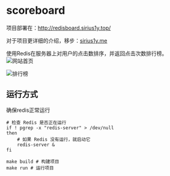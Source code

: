 # scoreboard
项目部署在：http://redisboard.sirius1y.top/

对于项目更详细的介绍，移步：[sirius1y.me](https://sirius1y.me/posts/notes/dev/dev-%E7%82%B9%E5%87%BB%E6%8E%92%E8%A1%8C%E6%A6%9C/)

使用Redis在服务器上对用户的点击数排序，并返回点击次数排行榜。
![网站首页](https://s2.loli.net/2024/01/21/cntLqdiyb9I3aer.png)

![排行榜](https://s2.loli.net/2024/01/21/CUjLTrbN9KPZ4xo.png)


## 运行方式

确保redis正常运行
``` shell
# 检查 Redis 是否正在运行
if ! pgrep -x "redis-server" > /dev/null
then
    # 如果 Redis 没有运行，就启动它
    redis-server &
fi
```

``` shell
make build # 构建项目
make run # 运行项目
```